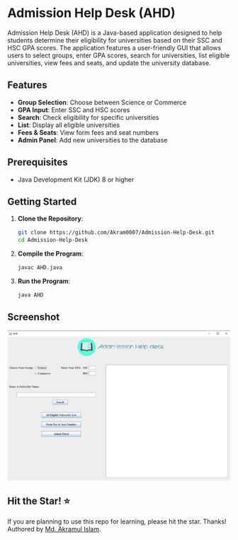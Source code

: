 # Admission Help Desk (AHD)

Admission Help Desk (AHD) is a Java-based application designed to help students determine their eligibility for universities based on their SSC and HSC GPA scores. The application features a user-friendly GUI that allows users to select groups, enter GPA scores, search for universities, list eligible universities, view fees and seats, and update the university database.

## Features
- **Group Selection**: Choose between Science or Commerce
- **GPA Input**: Enter SSC and HSC scores
- **Search**: Check eligibility for specific universities
- **List**: Display all eligible universities
- **Fees & Seats**: View form fees and seat numbers
- **Admin Panel**: Add new universities to the database

## Prerequisites
- Java Development Kit (JDK) 8 or higher

## Getting Started

1. **Clone the Repository**:
    ```sh
    git clone https://github.com/Akram0007/Admission-Help-Desk.git
    cd Admission-Help-Desk
    ```

2. **Compile the Program**:
    ```sh
    javac AHD.java
    ```

3. **Run the Program**:
    ```sh
    java AHD
    ```

## Screenshot
![Application Screenshot](AHD.png)



## Hit the Star! ⭐
If you are planning to use this repo for learning, please hit the star. Thanks!
Authored by [Md. Akramul Islam](https://github.com/Akram0007).



